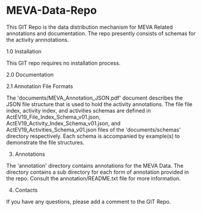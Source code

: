 # MEVA-Data-Repo

This GIT Repo is the data distribution mechanism for MEVA Related
annotations and documentation.  The repo presently consists of schemas
for the activity annnotations.

1.0 Installation

This GIT repo requires no installation process.

2.0 Documentation

2.1 Annotation File Formats

The 'documents/MEVA_Annotation_JSON.pdf' document describes the JSON
file structure that is used to hold the activity annotations.  The
file file index, activity index, and activities schemas are defined in
ActEV19_File_Index_Schema_v01.json,
ActEV19_Activity_Index_Schema_v01.json, and
ActEV19_Activities_Schema_v01.json files of the 'documents/schemas'
directory respectively. Each schema is accompanied by example(s) to
demonstrate the file structures.

3. Annotations

The 'annotation' directory contains annotations for the MEVA Data.
The directory contains a sub directory for each form of annotation
provided in the repo.  Consult the annotation/README.txt file for more
information.

4. Contacts

If you have any questions, please add a comment to the GIT Repo.

